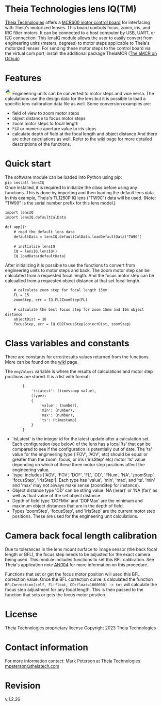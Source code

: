 # Theia Technologies lens IQ(TM)
[Theia Technologies](https://www.theiatech.com) offers a [MCR600 motor control board](https://www.theiatech.com/lenses/accessories/mcr/) for interfacing with Theia's motorized lenses.  This board controls focus, zoom, iris, and IRC filter motors.  It can be connected to a host computer by USB, UART, or I2C connection.  This lensIQ module allows the user to easily convert from engineering units (meters, degrees) to motor steps applicable to Theia's motorized lenses.  For sending these motor steps to the control board via the virtual com port, install the additional package TheiaMCR ([TheiaMCR on Github](https://github.com/cliquot22/TheiaMCR))

# Features
<img src="https://raw.githubusercontent.com/devicons/devicon/master/icons/python/python-original.svg" alt="python" width="20" height="20"/> Engineering units can be converted to motor steps and vice versa.  The calculations use the design data for the lens but it is possible to load a specific lens calibration data file as well.  Some conversion examples are: 
- field of view to zoom motor steps
- object distance to focus motor steps
- zoom motor steps to focal length
- F/# or numeric aperture value to iris steps
- calculate depth of field at the focal length and object distance
And there are other calculations as well.  Refer to the [wiki](https://github.com/cliquot22/lensIQ/wiki) page for more detailed descriptions of the functions.  

# Quick start
The software module can be loaded into Python using pip:  
`pip install lensIQ`  
Once installed, it is required to initialize the class before using any functions.  This is done by importing and then loading the default lens data.  In this example, Theia's TL1250P IQ lens ("TW90") data will be used.  (Note: "TW90" is the serial number prefix for this lens model.)
``` 
import lensIQ
import lensIQ.defaultCalData

def app():
    # read the default lens data
    defaultData = lensIQ.defaultCalData.loadDefaultData("TW90")

    # initialize lensIQ
    IQ = lensIQ.lensIQ()
    IQ.loadData(defaultData)
```   
After initializing it is possible to use the functions to convert from engineering units to motor steps and back.  The zoom motor step can be calculated from a requested focal length.  And the focus motor step can be calcualted from a requested object distance at that set focal length.  
``` 
    # calculate zoom step for focal length 15mm
    FL = 15
    zoomStep, err = IQ.FL2ZoomStep(FL)

    # calculate the best focus step for zoom 15mm and 10m object distance
    objectDist = 10
    focusStep, err = IQ.OD2FocusStep(objectDist, zoomStep)
```   

# Class variables and constants
There are constants for error/results values returned from the functions.  More can be found on the [wiki](https://github.com/cliquot22/lensIQ/wiki) page.  

The `engValues` variable is where the results of calculations and motor step positions are stored.  It is a list with format:  
``` 
        {
            'tsLatest': (timestamp value), 
            (type): 
            {
                'value': (number), 
                'min': (number), 
                'max': (number), 
                'ts': (timestamp)
            }
        }
```  
- 'tsLatest' is the integer id for the latest update after a calculation set.  Each configuration (see below) of the lens has a local 'ts' that can be compared to see if the configuration is potentially out of date.  The 'ts' value for the engineering type ('FOV', 'AOV', etc) should be equal or greater than the zoom, focus, or iris ('irisStep' etc) motor 'ts' value depending on which of these three motor step positions affect the engineering value.  
- 'type' includes ['AOV', 'FOV', 'DOF', 'FL', 'OD', 'FNum', 'NA', 'zoomStep', 'focusStep', 'irisStep'].  Each type has 'value', 'min', 'max', and 'ts'.  'min' and 'max' may not always make sense (zoomStep for instance).  
- Object distance type 'OD' can be string value 'NA (near)' or 'NA (far)' as well as float value of the set object distance. 
- Depth of field type 'DOFMin' and 'DOFMax' are the minimum and maximum object distances that are in the depth of field. 
- Types 'zoomStep', 'focusStep', and 'irisStep' are the current motor step positions.  These are used for the engineering unit calculations.  

# Camera back focal length calibration
Due to tolerances in the lens mount surface to image sensor (the back focal length or BFL), the focus step needs to be adjusted for the exact camera being used.  This module includes functions to set this BFL calibration.  See Theia's application note [AN004](https://www.theiatech.com/lenses/calibrated-lenses/) for more information on this procedure.  

Functions that set or get the focus motor position will used this BFL correction value.  Once the BFL correction curve is calculated the function `BFLCorrection(self, FL:float, OD:float=1000000) -> int` will calculate the focus step adjustment for any focal length.  This is then passed to the function that sets or gets the focus motor position.  

# License
Theia Technologies proprietary license
Copyright 2023 Theia Technologies

# Contact information
For more information contact: 
Mark Peterson at Theia Technologies
[mpeterson@theiatech.com](mailto://mpeterson@theiatech.com)

# Revision
v.1.2.26
